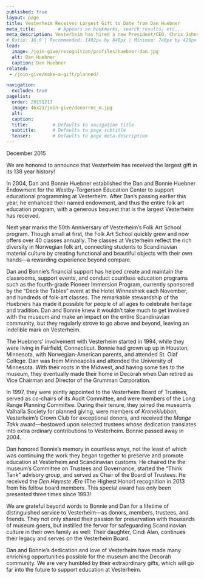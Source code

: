 ```yaml
---
published: true
layout: page
title: Vesterheim Receives Largest Gift to Date from Dan Huebner
meta_title:        # Appears on bookmarks, search results, etc...
meta_description: Vesterheim has hired a new President/CEO. Chris Johnson will take the helm of the renowned national Norwegian-American museum and heritage center beginning June 8, 2015.
# Ratio: 16:9 | Recommended: 1492px by 840px | Minimum: 746px by 420px
lead:
  image: /join-give/recognition/profiles/huebner-dan.jpg
  alt: Dan Huebner
  caption: Dan Huebner
related:
 - /join-give/make-a-gift/planned/

navigation:
  exclude: true  
pagelist:
  order: 20151217
  image: 46x21/join-give/donorrec_m.jpg
  alt: 
  caption:
  title:         # Defaults to navigation title
  subtitle:      # Defaults to page subtitle
  teaser:        # Defaults to page meta-description
---
```

December 2015

We are honored to announce that Vesterheim has received the largest gift in its 138 year history! 

In 2004, Dan and Bonnie Huebner established the Dan and Bonnie Huebner Endowment for the Westby-Torgerson Education Center to support educational programming at Vesterheim. After Dan’s passing earlier this year, he enhanced their named endowment, and thus the entire folk art education program, with a generous bequest that is the largest Vesterheim has received.

Next year marks the 50th Anniversary of Vesterheim’s Folk Art School program. Though small at first, the Folk Art School quickly grew and now offers over 40 classes annually. The classes at Vesterheim reflect the rich diversity in Norwegian folk art, connecting students to Scandinavian material culture by creating functional and beautiful objects with their own hands—a rewarding experience beyond compare. 

Dan and Bonnie’s financial support has helped create and maintain the classrooms, support events, and conduct countless education programs such as the fourth-grade Pioneer Immersion Program, currently sponsored by the “Deck the Tables” event at the Hotel Winneshiek each November, and hundreds of folk-art classes. The remarkable stewardship of the Huebners has made it possible for people of all ages to celebrate heritage and tradition. Dan and Bonnie knew it wouldn’t take much to get involved with the museum and make an impact on the entire Scandinavian community, but they regularly strove to go above and beyond, leaving an indelible mark on Vesterheim.

The Huebners’ involvement with Vesterheim started in 1994, while they were living in Fairfield, Connecticut. Bonnie had grown up up in Houston, Minnesota, with Norwegian-American parents, and attended St. Olaf College. Dan was from Minneapolis and attended the University of Minnesota. With their roots in the Midwest, and having some ties to the museum, they eventually made their home in Decorah when Dan retired as Vice Chairman and Director of the Grumman Corporation. 

In 1997, they were jointly appointed to the Vesterheim Board of Trustees, served as co-chairs of its Audit Committee, and were members of the Long Range Planning Committee. During their tenure, they joined the museum’s Valhalla Society for planned giving, were members of _Kroneklubben,_ Vesterheim’s Crown Club for exceptional donors, and received the _Mange Takk_ award—bestowed upon selected trustees whose dedication translates into extra ordinary contributions to Vesterheim. Bonnie passed away in 2004.

Dan honored Bonnie’s memory in countless ways, not the least of which was continuing the work they began together to preserve and promote education at Vesterheim and Scandinavian customs. He chaired the the museum’s Committee on Trustees and Governance, started the “Think Tank” advisory group, and served as Chair of the Board of Trustees. He received the _Den Høyeste Ære_ (The Highest Honor) recognition in 2013 from his fellow board members. This special award has only been presented three times since 1993!

We are grateful beyond words to Bonnie and Dan for a lifetime of distinguished service to Vesterheim—as donors, members, trustees, and friends. They not only shared their passion for preservation with thousands of museum goers, but instilled the fervor for safeguarding Scandinavian culture in their own family as well: Their daughter, Cindi Alan, continues their legacy and serves on the Vesterheim Board.  

Dan and Bonnie’s dedication and love of Vesterheim have made many enriching opportunities possible for the museum and the Decorah community. We are very humbled by their extraordinary gifts, which will go far into the future to support education at Vesterheim.